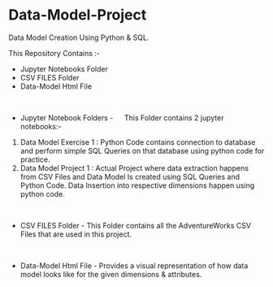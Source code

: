 # Data-Model-Project
Data Model Creation Using Python &amp; SQL. 

This Repository Contains :-

* Jupyter Notebooks Folder
* CSV FILES Folder
* Data-Model Html File


&emsp;&emsp;
* Jupyter Notebook Folders -
&emsp;
This Folder contains 2 jupyter notebooks:-
1) Data Model Exercise 1 : Python Code contains connection to database and perform simple SQL Queries on that database using python code for practice.
2) Data Model Project 1 : Actual Project where data extraction happens from CSV Files and Data Model Is created using SQL Queries and Python Code. Data Insertion into respective dimensions happen using python code.

&emsp;
* CSV FILES Folder -
This Folder contains all the AdventureWorks CSV Files that are used in this project.


&emsp;
* Data-Model Html File -
Provides a visual representation of how data model looks like for the given dimensions & attributes. 
